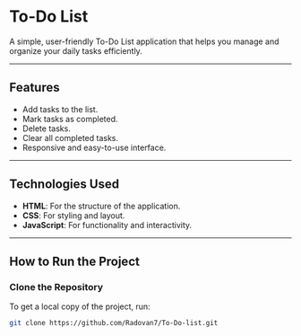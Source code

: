 # To-Do List

A simple, user-friendly To-Do List application that helps you manage and organize your daily tasks efficiently.

---

## Features

- Add tasks to the list.
- Mark tasks as completed.
- Delete tasks.
- Clear all completed tasks.
- Responsive and easy-to-use interface.

---

## Technologies Used

- **HTML**: For the structure of the application.
- **CSS**: For styling and layout.
- **JavaScript**: For functionality and interactivity.

---

## How to Run the Project

### Clone the Repository

To get a local copy of the project, run:

```bash
git clone https://github.com/Radovan7/To-Do-list.git


